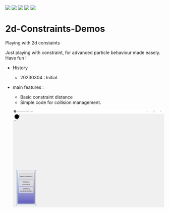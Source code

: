 [![](https://tokei.rs/b1/github/VincentGsell/2d-Constraints-Demos?category=code)](https://github.com//VincentGsell/2d-Constraints-Demos)
[![](https://tokei.rs/b1/github/VincentGsell/2d-Constraints-Demos?category=files)](https://github.com//VincentGsell/2d-Constraints-Demos)
[![](https://tokei.rs/b1/github/VincentGsell/2d-Constraints-Demos?category=lines)](https://github.com//VincentGsell/2d-Constraints-Demos)
[![](https://tokei.rs/b1/github/VincentGsell/2d-Constraints-Demos?category=blanks)](https://github.com//VincentGsell/2d-Constraints-Demos)
[![](https://tokei.rs/b1/github/VincentGsell/2d-Constraints-Demos?category=comments)](https://github.com//VincentGsell/2d-Constraints-Demos)

# 2d-Constraints-Demos
 Playing with 2d constaints

	 
  Just playing with constraint, for advanced particle behaviour made easely. Have fun !

- History
	- 20230304 : Initial.

- main features : 
  - Basic constraint distance
  - Simple code for collision management.
  

  ![Alt text](/assets/constraintSimpleDemo.gif?raw=true "")

